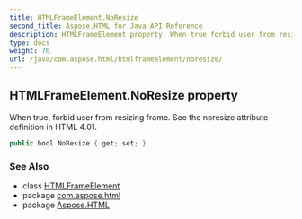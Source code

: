 ```yaml
---
title: HTMLFrameElement.NoResize
second_title: Aspose.HTML for Java API Reference
description: HTMLFrameElement property. When true forbid user from resizing frame. See the noresize attribute definition in HTML 4.01
type: docs
weight: 70
url: /java/com.aspose.html/htmlframeelement/noresize/
---
```

## HTMLFrameElement.NoResize property

When true, forbid user from resizing frame. See the noresize attribute definition in HTML 4.01.

```java
public bool NoResize { get; set; }
```

### See Also

* class [HTMLFrameElement](../)
* package [com.aspose.html](../../../com.aspose.html/)
* package [Aspose.HTML](../../../)
